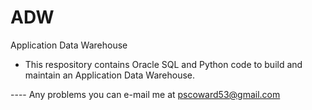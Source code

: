 # ADW
Application Data Warehouse

- This respository contains Oracle SQL and Python code to build and maintain an Application Data Warehouse.

---- Any problems you can e-mail me at pscoward53@gmail.com
